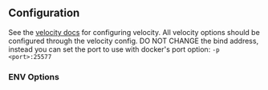 ## Configuration
See the [velocity docs](https://velocitypowered.com/wiki/users/configuration/)
for configuring velocity. All velocity options should be configured through the
velocity config. DO NOT CHANGE the bind address, instead you can
set the port to use with docker's port option: `-p <port>:25577`

### ENV Options
